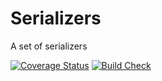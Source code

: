 # Serializers

A set of serializers

[![Coverage Status](https://coveralls.io/repos/github/phpolar/serializers/badge.svg?branch=main)](https://coveralls.io/github/phpolar/serializers?branch=main) [![Build Check](https://github.com/phpolar/serializers/actions/workflows/push.yml/badge.svg)](https://github.com/phpolar/serializers/actions/workflows/push.yml)
